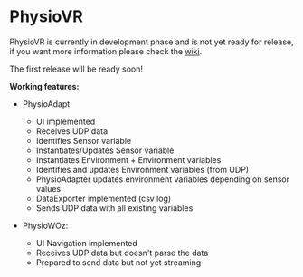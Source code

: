 # PhysioVR

PhysioVR is currently in development phase and is not yet ready for release, if you want more information please check the [wiki](https://github.com/HarryVasanth/PhysioVR/wiki/Home).

The first release will be ready soon!

**Working features:**

- PhysioAdapt:

  - UI implemented
  - Receives UDP data
  - Identifies Sensor variable
  - Instantiates/Updates Sensor variable
  - Instantiates Environment + Environment variables
  - Identifies and updates Environment variables (from UDP)
  - PhysioAdapter updates environment variables depending on sensor values
  - DataExporter implemented (csv log)
  - Sends UDP data with all existing variables

- PhysioWOz:

  - UI Navigation implemented
  - Receives UDP data but doesn't parse the data
  - Prepared to send data but not yet streaming
